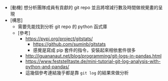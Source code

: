 * [動機] 想分析團隊成員有貢獻的 git repo 並且將增減行數及時間做視覺畫的呈現
* [構思] 
    * 需要先能找到分析 git repo 的 python 函式庫
    * [參考]
        * https://pypi.org/project/gitstats/
            * https://github.com/suminb/gitstats
            * 感覺是寫成 pip 套件的指令，安裝起來相依套件很多
        * http://iguananaut.net/blog/programming/git-logs-in-pandas.html
        * https://www.feststelltaste.de/mini-tutorial-git-log-analysis-with-python-and-pandas/
        * 這幾個參考連結幾乎都是靠 `git log` 的結果來做分析